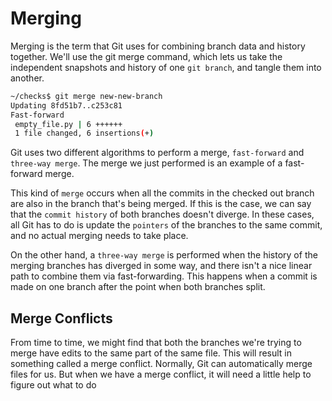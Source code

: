 <h1> Merging </h1>

Merging is the term that Git uses for combining branch data and
history together.
We'll use the git merge command, which lets us take the independent snapshots and
history of one `git branch`, and tangle them into another.

```sh
~/checks$ git merge new-new-branch 
Updating 8fd51b7..c253c81
Fast-forward
 empty_file.py | 6 ++++++
 1 file changed, 6 insertions(+)
```

Git uses two different algorithms to perform a merge,
`fast-forward` and `three-way merge`.
The merge we just performed is an example of a fast-forward merge.


This kind of `merge` occurs when all the commits
in the checked out branch are also in the branch that's being merged.
If this is the case,
we can say that the `commit history` of both branches doesn't diverge.
In these cases, all Git has to do is update the `pointers` of the branches to
the same commit, and no actual merging needs to take place.


On the other hand, a `three-way merge` is performed when the history of the merging
branches has diverged in some way, and
there isn't a nice linear path to combine them via fast-forwarding.
This happens when a commit is made on one branch
after the point when both branches split. 

<h2> Merge Conflicts </h2>

From time to time,
we might find that both the
branches we're trying to merge
have edits to the same part of the same file.
This will result in something called a merge conflict.
Normally, Git can automatically merge files for us.
But when we have a merge conflict,
it will need a little help to figure out what to do


